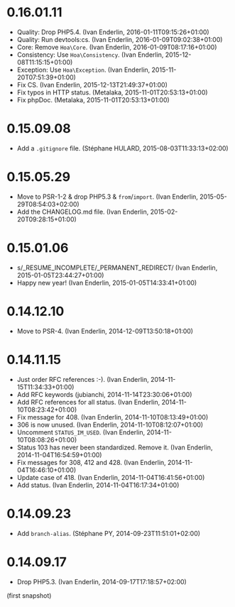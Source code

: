 # 0.16.01.11

  * Quality: Drop PHP5.4. (Ivan Enderlin, 2016-01-11T09:15:26+01:00)
  * Quality: Run devtools:cs. (Ivan Enderlin, 2016-01-09T09:02:38+01:00)
  * Core: Remove `Hoa\Core`. (Ivan Enderlin, 2016-01-09T08:17:16+01:00)
  * Consistency: Use `Hoa\Consistency`. (Ivan Enderlin, 2015-12-08T11:15:15+01:00)
  * Exception: Use `Hoa\Exception`. (Ivan Enderlin, 2015-11-20T07:51:39+01:00)
  * Fix CS. (Ivan Enderlin, 2015-12-13T21:49:37+01:00)
  * Fix typos in HTTP status. (Metalaka, 2015-11-01T20:53:13+01:00)
  * Fix phpDoc. (Metalaka, 2015-11-01T20:53:13+01:00)

# 0.15.09.08

  * Add a `.gitignore` file. (Stéphane HULARD, 2015-08-03T11:33:13+02:00)

# 0.15.05.29

  * Move to PSR-1-2 & drop PHP5.3 & `from`/`import`. (Ivan Enderlin, 2015-05-29T08:54:03+02:00)
  * Add the CHANGELOG.md file. (Ivan Enderlin, 2015-02-20T09:28:15+01:00)

# 0.15.01.06

  * s/_RESUME_INCOMPLETE/_PERMANENT_REDIRECT/ (Ivan Enderlin, 2015-01-05T23:44:27+01:00)
  * Happy new year! (Ivan Enderlin, 2015-01-05T14:33:41+01:00)

# 0.14.12.10

  * Move to PSR-4. (Ivan Enderlin, 2014-12-09T13:50:18+01:00)

# 0.14.11.15

  * Just order RFC references :-). (Ivan Enderlin, 2014-11-15T11:34:33+01:00)
  * Add RFC keywords (jubianchi, 2014-11-14T23:30:06+01:00)
  * Add RFC references for all status. (Ivan Enderlin, 2014-11-10T08:23:42+01:00)
  * Fix message for 408. (Ivan Enderlin, 2014-11-10T08:13:49+01:00)
  * 306 is now unused. (Ivan Enderlin, 2014-11-10T08:12:07+01:00)
  * Uncomment `STATUS_IM_USED`. (Ivan Enderlin, 2014-11-10T08:08:26+01:00)
  * Status 103 has never been standardized. Remove it. (Ivan Enderlin, 2014-11-04T16:54:59+01:00)
  * Fix messages for 308, 412 and 428. (Ivan Enderlin, 2014-11-04T16:46:10+01:00)
  * Update case of 418. (Ivan Enderlin, 2014-11-04T16:41:56+01:00)
  * Add status. (Ivan Enderlin, 2014-11-04T16:17:34+01:00)

# 0.14.09.23

  * Add `branch-alias`. (Stéphane PY, 2014-09-23T11:51:01+02:00)

# 0.14.09.17

  * Drop PHP5.3. (Ivan Enderlin, 2014-09-17T17:18:57+02:00)

(first snapshot)
